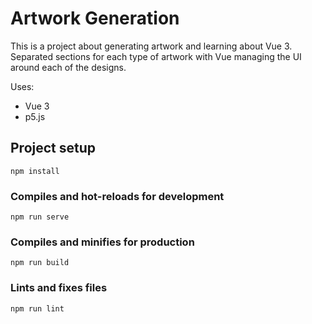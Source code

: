 # Artwork Generation

This is a project about generating artwork and learning about Vue 3. Separated sections for each type of artwork with Vue managing the UI around each of the designs.

Uses:

- Vue 3
- p5.js


## Project setup
```
npm install
```

### Compiles and hot-reloads for development
```
npm run serve
```

### Compiles and minifies for production
```
npm run build
```

### Lints and fixes files
```
npm run lint
```